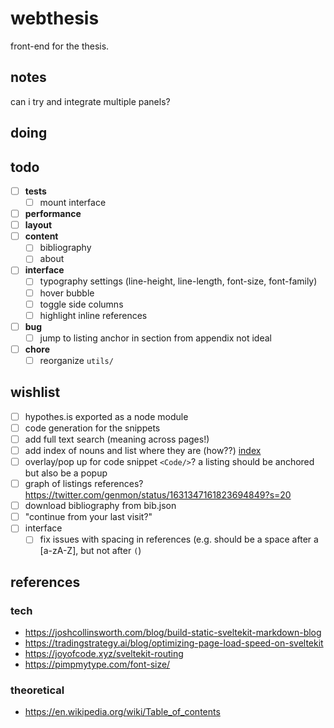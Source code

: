 # webthesis

front-end for the thesis.

## notes

can i try and integrate multiple panels?

## doing

## todo

- [ ] **tests**
  - [ ] mount interface
- [ ] **performance**
- [ ] **layout**
- [ ] **content**
  - [ ] bibliography
  - [ ] about
- [ ] **interface**
  - [ ] typography settings (line-height, line-length, font-size, font-family)
  - [ ] hover bubble
  - [ ] toggle side columns
  - [ ] highlight inline references
- [ ] **bug**
  - [ ] jump to listing anchor in section from appendix not ideal
- [ ] **chore**
  - [ ] reorganize `utils/`

## wishlist

- [ ] hypothes.is exported as a node module
- [ ] code generation for the snippets
- [ ] add full text search (meaning across pages!)
- [ ] add index of nouns and list where they are (how??) [index](https://en.wikipedia.org/wiki/Index_(publishing))
- [ ] overlay/pop up for code snippet `<Code/>`? a listing should be anchored but also be a popup
- [ ] graph of listings references? <https://twitter.com/genmon/status/1631347161823694849?s=20>
- [ ] download bibliography from bib.json
- [ ] "continue from your last visit?"
- [ ] interface
  - [ ] fix issues with spacing in references (e.g. should be a space after a [a-zA-Z], but not after `(`)

## references

### tech

- <https://joshcollinsworth.com/blog/build-static-sveltekit-markdown-blog>
- <https://tradingstrategy.ai/blog/optimizing-page-load-speed-on-sveltekit>
- <https://joyofcode.xyz/sveltekit-routing>
- <https://pimpmytype.com/font-size/>

### theoretical

- <https://en.wikipedia.org/wiki/Table_of_contents>
